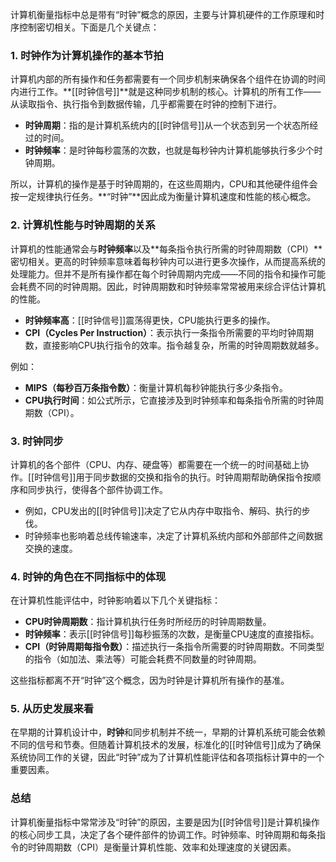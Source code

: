 计算机衡量指标中总是带有“时钟”概念的原因，主要与计算机硬件的工作原理和时序控制密切相关。下面是几个关键点：

### 1. **时钟作为计算机操作的基本节拍**

计算机内部的所有操作和任务都需要有一个同步机制来确保各个组件在协调的时间内进行工作。**[[时钟信号]]**就是这种同步机制的核心。计算机的所有工作——从读取指令、执行指令到数据传输，几乎都需要在时钟的控制下进行。

- **时钟周期**：指的是计算机系统内的[[时钟信号]]从一个状态到另一个状态所经过的时间。
- **时钟频率**：是时钟每秒震荡的次数，也就是每秒钟内计算机能够执行多少个时钟周期。

所以，计算机的操作是基于时钟周期的，在这些周期内，CPU和其他硬件组件会按一定规律执行任务。**“时钟”**因此成为衡量计算机速度和性能的核心概念。

### 2. **计算机性能与时钟周期的关系**

计算机的性能通常会与**时钟频率**以及**每条指令执行所需的时钟周期数（CPI）**密切相关。更高的时钟频率意味着每秒钟内可以进行更多次操作，从而提高系统的处理能力。但并不是所有操作都在每个时钟周期内完成——不同的指令和操作可能会耗费不同的时钟周期。因此，时钟周期数和时钟频率常常被用来综合评估计算机的性能。

- **时钟频率高**：[[时钟信号]]震荡得更快，CPU能执行更多的操作。
- **CPI（Cycles Per Instruction）**：表示执行一条指令所需要的平均时钟周期数，直接影响CPU执行指令的效率。指令越复杂，所需的时钟周期数就越多。

例如：

- **MIPS（每秒百万条指令数）**：衡量计算机每秒钟能执行多少条指令。
- **CPU执行时间**：如公式所示，它直接涉及到时钟频率和每条指令所需的时钟周期数（CPI）。

### 3. **时钟同步**

计算机的各个部件（CPU、内存、硬盘等）都需要在一个统一的时间基础上协作。[[时钟信号]]用于同步数据的交换和指令的执行。时钟周期帮助确保指令按顺序和同步执行，使得各个部件协调工作。

- 例如，CPU发出的[[时钟信号]]决定了它从内存中取指令、解码、执行的步伐。
- 时钟频率也影响着总线传输速率，决定了计算机系统内部和外部部件之间数据交换的速度。

### 4. **时钟的角色在不同指标中的体现**

在计算机性能评估中，时钟影响着以下几个关键指标：

- **CPU时钟周期数**：指计算机执行任务时所经历的时钟周期数量。
- **时钟频率**：表示[[时钟信号]]每秒振荡的次数，是衡量CPU速度的直接指标。
- **CPI（时钟周期每指令数）**：描述执行一条指令所需要的时钟周期数。不同类型的指令（如加法、乘法等）可能会耗费不同数量的时钟周期。

这些指标都离不开“时钟”这个概念，因为时钟是计算机所有操作的基准。

### 5. **从历史发展来看**

在早期的计算机设计中，**时钟**和同步机制并不统一，早期的计算机系统可能会依赖不同的信号和节奏。但随着计算机技术的发展，标准化的[[时钟信号]]成为了确保系统协同工作的关键，因此“时钟”成为了计算机性能评估和各项指标计算中的一个重要因素。

### 总结

计算机衡量指标中常常涉及“时钟”的原因，主要是因为[[时钟信号]]是计算机操作的核心同步工具，决定了各个硬件部件的协调工作。时钟频率、时钟周期和每条指令的时钟周期数（CPI）是衡量计算机性能、效率和处理速度的关键因素。